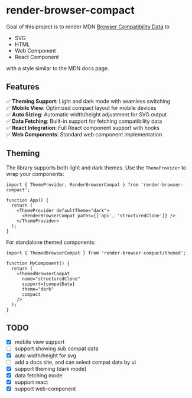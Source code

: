 # render-browser-compact

Goal of this project is to render MDN [Browser Compatibility Data](https://developer.mozilla.org/en-US/docs/MDN/Writing_guidelines/Page_structures/Compatibility_tables) to

- SVG
- HTML
- Web Component
- React Component

with a style similar to the MDN docs page.

## Features

✅ **Theming Support**: Light and dark mode with seamless switching  
✅ **Mobile View**: Optimized compact layout for mobile devices  
✅ **Auto Sizing**: Automatic width/height adjustment for SVG output  
✅ **Data Fetching**: Built-in support for fetching compatibility data  
✅ **React Integration**: Full React component support with hooks  
✅ **Web Components**: Standard web component implementation  

## Theming

The library supports both light and dark themes. Use the `ThemeProvider` to wrap your components:

```tsx
import { ThemeProvider, RenderBrowserCompat } from 'render-browser-compact';

function App() {
  return (
    <ThemeProvider defaultTheme="dark">
      <RenderBrowserCompat paths={['api', 'structuredClone']} />
    </ThemeProvider>
  );
}
```

For standalone themed components:

```tsx
import { ThemedBrowserCompat } from 'render-browser-compact/themed';

function MyComponent() {
  return (
    <ThemedBrowserCompat 
      name="structuredClone"
      support={compatData}
      theme="dark"
      compact
    />
  );
}
```

## TODO

- [x] mobile view support
- [ ] support showing sub compat data
- [x] auto width/height for svg
- [ ] add a docs site, and can select compat data by ui
- [x] support theming (dark mode)
- [x] data fetching mode
- [x] support react
- [x] support web-component
